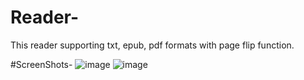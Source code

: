 # Reader-

This reader supporting txt, epub, pdf formats with page flip function.



#ScreenShots-
![image](https://github.com/mobyzhang/BookReader/raw/add-the-column-for-pdf/home.jpg)
![image](https://github.com/mobyzhang/BookReader/raw/add-the-column-for-pdf/column.jpg)
   
